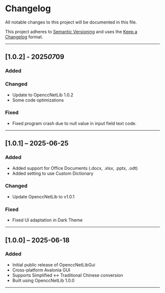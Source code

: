 # Changelog

All notable changes to this project will be documented in this file.

This project adheres to [Semantic Versioning](https://semver.org/spec/v2.0.0.html) and uses the [Keep a Changelog](https://keepachangelog.com/en/1.0.0/) format.

---
## [1.0.2] - 2025*07*09
### Added

### Changed
- Update to OpenccNetLib 1.0.2
- Some code optimizations

### Fixed
- Fixed program crash due to null value in input field text code. 

---

## [1.0.1] – 2025-06-25
### Added
- Added support for Office Documents (.docx, .xlsx, .pptx, .odt)
- Added setting to use Custom Dictionary

### Changed
- Update OpenccNetLib to v1.0.1

### Fixed
- Fixed UI adaptation in Dark Theme

---

## [1.0.0] – 2025-06-18
### Added
- Initial public release of OpenccNetLibGui
- Cross-platform Avalonia GUI
- Supports Simplified <-> Traditional Chinese conversion
- Built using OpenccNetLib 1.0.0

---

